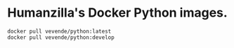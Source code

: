 # Humanzilla's Docker Python images.

```
docker pull vevende/python:latest
docker pull vevende/python:develop
```
